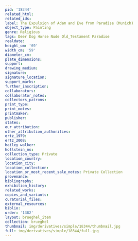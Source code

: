 ```yaml
---
pid: '18344'
related_html: 
related_ids: 
label: The Expulsion of Adam and Eve from Paradise (Munich)
object_type: Painting
genre: Religious
tags: Deer Dog Horse Nude Old_Testament Paradise
realdate: 
height_cm: '69'
width_cm: '59'
diameter_cm: 
plate_dimensions: 
support: 
drawing_medium: 
signature: 
signature_location: 
support_marks: 
further_inscription: 
collaborators: 
collaborator_notes: 
collectors_patrons: 
print_type: 
print_notes: 
printmaker: 
publisher: 
states: 
our_attribution: 
other_attribution_authorities: 
ertz_1979: 
ertz_2008: 
bailey_walker: 
hollstein_no: 
collection_type: Private
location_country: 
location_city: 
location_collection: 
location_or_most_recent_sale_notes: Private Collection
provenance: 
bibliography: 
exhibition_history: 
related_works: 
copies_and_variants: 
curatorial_files: 
external_resources: 
biblio: 
order: '1382'
layout: brueghel_item
collection: brueghel
thumbnail: img/derivatives/simple/18344/thumbnail.jpg
full: img/derivatives/simple/18344/full.jpg
---
```

